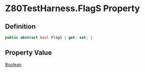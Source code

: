 # Z80TestHarness.FlagS Property
## Definition

```c#
public abstract bool FlagS { get; set; }
```

## Property Value

[Boolean](https://learn.microsoft.com/en-gb/dotnet/api/System.Boolean)
